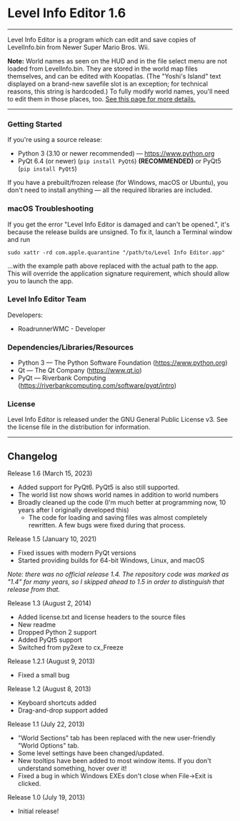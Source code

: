 # Level Info Editor 1.6

----------------------------------------------------------------

Level Info Editor is a program which can edit and save copies of LevelInfo.bin from Newer Super Mario Bros. Wii.

**Note:** World names as seen on the HUD and in the file select menu are not loaded from LevelInfo.bin. They are stored in the world map files themselves, and can be edited with Koopatlas. (The "Yoshi's Island" text displayed on a brand-new savefile slot is an exception; for technical reasons, this string is hardcoded.) To fully modify world names, you'll need to edit them in those places, too. [See this page for more details.](https://horizon.miraheze.org/wiki/Editing_World_Names)

----------------------------------------------------------------

### Getting Started

If you're using a source release:

- Python 3 (3.10 or newer recommended) — https://www.python.org
- PyQt 6.4 (or newer) (`pip install PyQt6`) **(RECOMMENDED)** or PyQt5 (`pip install PyQt5`)

If you have a prebuilt/frozen release (for Windows, macOS or Ubuntu),
you don't need to install anything — all the required libraries are included.


### macOS Troubleshooting

If you get the error "Level Info Editor is damaged and can't be opened.",
it's because the release builds are unsigned. To fix it, launch a Terminal
window and run

    sudo xattr -rd com.apple.quarantine "/path/to/Level Info Editor.app"

...with the example path above replaced with the actual path to the app. This
will override the application signature requirement, which should allow you to
launch the app.


### Level Info Editor Team

Developers:
 * RoadrunnerWMC - Developer


### Dependencies/Libraries/Resources

- Python 3 — The Python Software Foundation (https://www.python.org)
- Qt — The Qt Company (https://www.qt.io)
- PyQt — Riverbank Computing (https://riverbankcomputing.com/software/pyqt/intro)


### License

Level Info Editor is released under the GNU General Public License v3.
See the license file in the distribution for information.

----------------------------------------------------------------

## Changelog

Release 1.6 (March 15, 2023)
 * Added support for PyQt6. PyQt5 is also still supported.
 * The world list now shows world names in addition to world numbers
 * Broadly cleaned up the code (I'm much better at programming now, 10 years after I originally developed this)
   * The code for loading and saving files was almost completely rewritten. A few bugs were fixed during that process.

Release 1.5 (January 10, 2021)
 * Fixed issues with modern PyQt versions
 * Started providing builds for 64-bit Windows, Linux, and macOS

*Note: there was no official release 1.4. The repository code was marked as "1.4" for many years, so I skipped ahead to 1.5 in order to distinguish that release from that.*

Release 1.3 (August 2, 2014)
 * Added license.txt and license headers to the source files
 * New readme
 * Dropped Python 2 support
 * Added PyQt5 support
 * Switched from py2exe to cx_Freeze

Release 1.2.1 (August 9, 2013)
 * Fixed a small bug

Release 1.2 (August 8, 2013)
 * Keyboard shortcuts added
 * Drag-and-drop support added

Release 1.1 (July 22, 2013)
 * "World Sections" tab has been replaced with the
   new user-friendly "World Options" tab.
 * Some level settings have been changed/updated.
 * New tooltips have been added to most window items.
   If you don't understand something, hover over it!
 * Fixed a bug in which Windows EXEs don't close when
   File->Exit is clicked.

Release 1.0 (July 19, 2013)
 * Initial release!
